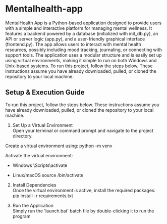 # Mentalhealth-app
MentalHealth App is a Python-based application designed to provide users with a simple and interactive platform for managing mental wellness. It features a backend powered by a database (initialized with init_db.py), an API or server logic (app.py), and a user-friendly graphical interface (frontend.py). The app allows users to interact with mental health resources, possibly including mood tracking, journaling, or connecting with support tools. The application uses a modular structure and is easily set up using virtual environments, making it simple to run on both Windows and Unix-based systems.
To run this project, follow the steps below. These instructions assume you have already downloaded, pulled, or cloned the repository to your local machine.

## Setup & Execution Guide
To run this project, follow the steps below. These instructions assume you have already downloaded, pulled, or cloned the repository to your local machine.

1. Set Up a Virtual Environment  
Open your terminal or command prompt and navigate to the project directory. 

Create a virtual environment using:
python -m venv <environment-name>

Activate the virtual environment:
- Windows
<environment-name>\Scripts\activate

- Linux/macOS
source <environment-name>/bin/activate

2. Install Dependencies  
Once the virtual environment is active, install the required packages:  
pip install -r requirements.txt

3. Run the Application  
Simply run the 'launch.bat' batch file by double-clicking it to run the program
